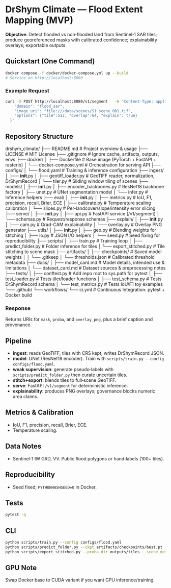 # DrShym Climate — Flood Extent Mapping (MVP)

**Objective**: Detect flooded vs non‑flooded land from Sentinel‑1 SAR tiles; produce georeferenced masks with calibrated confidence; explainability overlays; exportable outputs.

## Quickstart (One Command)
```bash
docker compose -f docker/docker-compose.yml up --build
# Service on http://localhost:8080
```

### Example Request
```bash
curl -X POST http://localhost:8080/v1/segment   -H 'Content-Type: application/json'   -d '{
    "domain": "flood_sar",
    "image_uri": "file:///data/scenes/S1_scene_001.tif",
    "options": {"tile":512, "overlap":64, "explain": true}
  }'
```
## Repository Structure

drshym_climate/
├── README.md                 # Project overview & usage
├── LICENSE                   # MIT License
├── .gitignore                # Ignore cache, artifacts, outputs, envs
├── docker/
│   ├── Dockerfile            # Base image (PyTorch + FastAPI + rasterio)
│   └── docker-compose.yml    # Orchestration for serving API
├── configs/
│   └── flood.yaml            # Training & inference configuration
├── ingest/
│   ├── __init__.py
│   ├── geotiff_loader.py     # GeoTIFF reader, normalization, DrShymRecord
│   └── tiler.py              # Sliding window tiling of scenes
├── models/
│   ├── __init__.py
│   ├── encoder_backbones.py  # ResNet18 backbone factory
│   ├── unet.py               # UNet segmentation model
│   └── infer.py              # Inference helpers
├── eval/
│   ├── __init__.py
│   ├── metrics.py            # IoU, F1, precision, recall, Brier, ECE
│   ├── calibrate.py          # Temperature scaling calibration
│   └── slices.py             # Per-landcover/slope/intensity error slicing
├── serve/
│   ├── __init__.py
│   ├── api.py                # FastAPI service (/v1/segment)
│   └── schemas.py            # Request/response schemas
├── explain/
│   ├── __init__.py
│   ├── cam.py                # Grad-CAM explainability
│   └── overlay.py            # Overlay PNG generator
├── utils/
│   ├── __init__.py
│   ├── geo.py                # Blending weights for stitching
│   ├── io.py                 # JSON I/O helpers
│   └── seed.py               # Seed fixing for reproducibility
├── scripts/
│   ├── train.py              # Training loop
│   ├── predict_folder.py     # Folder inference for tiles
│   └── export_stitched.py    # Tile stitching to scene mask
├── artifacts/
│   ├── checkpoints/          # Saved model weights
│   │   └── .gitkeep
│   └── thresholds.json       # Calibrated threshold metadata
├── docs/
│   ├── model_card.md         # Model details, intended use & limitations
│   └── dataset_card.md       # Dataset sources & preprocessing notes
├── tests/
│   ├── conftest.py           # Add repo root to sys.path for pytest
│   ├── test_loader.py        # Tests tiler/loader functions
│   ├── test_schema.py        # Tests DrShymRecord schema
│   └── test_metrics.py       # Tests IoU/F1 toy examples
└── .github/
    └── workflows/
        └── ci.yml            # Continuous Integration: pytest + Docker build

    
### Response
Returns URIs for `mask`, `proba`, and `overlay_png`, plus a brief caption and provenance.

## Pipeline
- **ingest**: reads GeoTIFF, tiles with CRS kept, writes DrShymRecord JSON.
- **model**: UNet (ResNet18 encoder). Train with `scripts/train.py --config configs/flood.yaml`.
- **weak supervision**: generate pseudo‑labels with `scripts/predict_folder.py` then curate uncertain tiles.
- **stitch+export**: blends tiles to full‑scene GeoTIFF.
- **serve**: FastAPI `/v1/segment` for deterministic inference.
- **explainability**: produces PNG overlays; governance blocks numeric area claims.

## Metrics & Calibration
- IoU, F1, precision, recall, Brier, ECE.
- Temperature scaling.

## Data Notes
- Sentinel‑1 IW GRD, VV. Public flood polygons or hand‑labels (100+ tiles).

## Reproducibility
- Seed fixed; `PYTHONHASHSEED=0` in Docker.

## Tests
```bash
pytest -q
```

## CLI
```bash
python scripts/train.py --config configs/flood.yaml
python scripts/predict_folder.py --ckpt artifacts/checkpoints/best.pt --in data/tiles/test --out outputs/tiles
python scripts/export_stitched.py --proba_dir outputs/tiles --scene_meta data/scenes/meta.json --out outputs/scenes
```

## GPU Note
Swap Docker base to CUDA variant if you want GPU inference/training.
